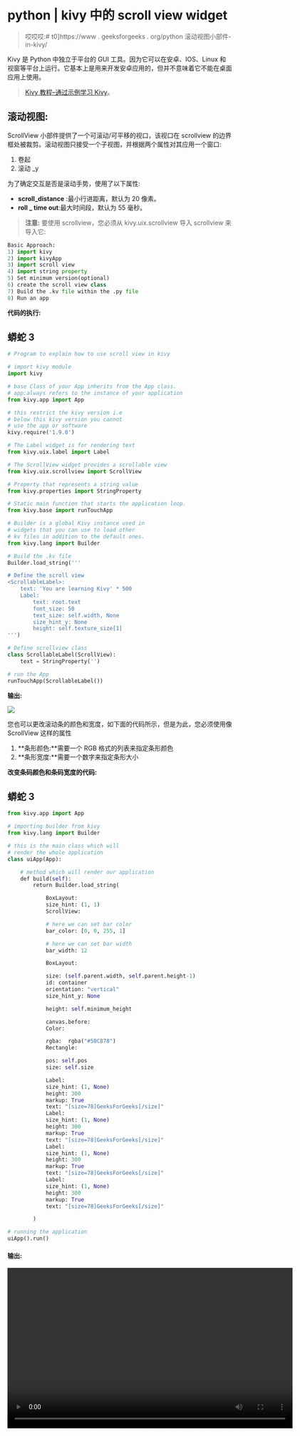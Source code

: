 # python | kivy 中的 scroll view widget

> 哎哎哎:# t0]https://www . geeksforgeeks . org/python 滚动视图小部件-in-kivy/

Kivy 是 Python 中独立于平台的 GUI 工具。因为它可以在安卓、IOS、Linux 和视窗等平台上运行。它基本上是用来开发安卓应用的，但并不意味着它不能在桌面应用上使用。

> [Kivy 教程–通过示例学习 Kivy](https://www.geeksforgeeks.org/kivy-tutorial/)。

## 滚动视图:

ScrollView 小部件提供了一个可滚动/可平移的视口，该视口在 scrollview 的边界框处被裁剪。滚动视图只接受一个子视图，并根据两个属性对其应用一个窗口:

1.  卷起
2.  滚动 _y

为了确定交互是否是滚动手势，使用了以下属性:

*   **scroll_distance** :最小行进距离，默认为 20 像素。
*   **roll _ time out**:最大时间段，默认为 55 毫秒。

> **注意:**
> 要使用 scrollview，您必须从 kivy.uix.scrollview 导入 scrollview 来导入它:

```py
Basic Approach:
1) import kivy
2) import kivyApp
3) import scroll view
4) import string property
5) Set minimum version(optional)
6) create the scroll view class
7) Build the .kv file within the .py file
8) Run an app
```

**代码的执行:**

## 蟒蛇 3

```py
# Program to explain how to use scroll view in kivy 

# import kivy module    
import kivy  

# base Class of your App inherits from the App class.    
# app:always refers to the instance of your application   
from kivy.app import App 

# this restrict the kivy version i.e  
# below this kivy version you cannot  
# use the app or software  
kivy.require('1.9.0')

# The Label widget is for rendering text
from kivy.uix.label import Label

# The ScrollView widget provides a scrollable view
from kivy.uix.scrollview import ScrollView

# Property that represents a string value
from kivy.properties import StringProperty

# Static main function that starts the application loop.
from kivy.base import runTouchApp

# Builder is a global Kivy instance used in
# widgets that you can use to load other
# kv files in addition to the default ones.
from kivy.lang import Builder

# Build the .kv file
Builder.load_string('''

# Define the scroll view
<ScrollableLabel>:
    text: 'You are learning Kivy' * 500
    Label:
        text: root.text
        font_size: 50
        text_size: self.width, None
        size_hint_y: None
        height: self.texture_size[1]
''')

# Define scrollview class
class ScrollableLabel(ScrollView):
    text = StringProperty('')

# run the App
runTouchApp(ScrollableLabel())
```

**输出:**

![](img/ee7149ee029ba6d0f8d430c6da501550.png)

您也可以更改滚动条的颜色和宽度，如下面的代码所示，但是为此，您必须使用像 ScrollView 这样的属性

1.  **条形颜色:**需要一个 RGB 格式的列表来指定条形颜色
2.  **条形宽度:**需要一个数字来指定条形大小

**改变条码颜色和条码宽度的代码:**

## 蟒蛇 3

```py
from kivy.app import App

# importing builder from kivy
from kivy.lang import Builder

# this is the main class which will
# render the whole application
class uiApp(App):

    # method which will render our application
    def build(self):
        return Builder.load_string(

            BoxLayout:
            size_hint: (1, 1)
            ScrollView:

            # here we can set bar color
            bar_color: [0, 0, 255, 1]

            # here we can set bar width
            bar_width: 12

            BoxLayout:

            size: (self.parent.width, self.parent.height-1)
            id: container
            orientation: "vertical"
            size_hint_y: None

            height: self.minimum_height

            canvas.before:
            Color:

            rgba:  rgba("#50C878")
            Rectangle:

            pos: self.pos
            size: self.size

            Label:
            size_hint: (1, None)
            height: 300
            markup: True
            text: "[size=78]GeeksForGeeks[/size]"
            Label:
            size_hint: (1, None)
            height: 300
            markup: True
            text: "[size=78]GeeksForGeeks[/size]"
            Label:
            size_hint: (1, None)
            height: 300
            markup: True
            text: "[size=78]GeeksForGeeks[/size]"
            Label:
            size_hint: (1, None)
            height: 300
            markup: True
            text: "[size=78]GeeksForGeeks[/size]"

        )

# running the application
uiApp().run()
```

#### 输出:

<video class="wp-video-shortcode" id="video-341996-1" width="640" height="360" preload="metadata" controls=""><source type="video/mp4" src="https://media.geeksforgeeks.org/wp-content/uploads/20210312220650/bar-width-and-color.mp4?_=1">[https://media.geeksforgeeks.org/wp-content/uploads/20210312220650/bar-width-and-color.mp4](https://media.geeksforgeeks.org/wp-content/uploads/20210312220650/bar-width-and-color.mp4)</video>